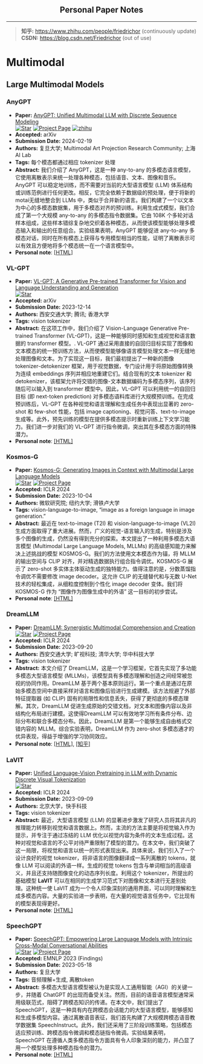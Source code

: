 <div align="center">
<h2>Personal Paper Notes</h2>
</div>

---

 
> **知乎:** https://www.zhihu.com/people/friedrichor (continuously update)  
> **CSDN:** https://blog.csdn.net/Friedrichor (out of use)  

# Multimodal

## Large Multimodal Models

### AnyGPT
  - **Paper:** [AnyGPT: Unified Multimodal LLM with Discrete Sequence Modeling](https://arxiv.org/abs/2402.12226)  
  [![Star](https://img.shields.io/github/stars/OpenMOSS/AnyGPT.svg?style=social&label=Star)](https://github.com/OpenMOSS/AnyGPT)
  [![Project Page](https://img.shields.io/badge/Project-Page-green.svg)](https://junzhan2000.github.io/AnyGPT.github.io/)
  [![zhihu](https://img.shields.io/badge/-知乎-000000?logo=zhihu&logoColor=0084FF)](https://zhuanlan.zhihu.com/p/683058051)
  - **Accepted:** arXiv
  - **Submission Date:** 2024-02-19
  - **Authors:** 复旦大学; Multimodal Art Projection Research Community; 上海AI Lab
  - **Tags:** 每个模态都通过相应 tokenizer 处理
  - **Abstract:** 我们介绍了 AnyGPT，这是一种 any-to-any 的多模态语言模型，它使用离散表示来统一处理各种模态，包括语音、文本、图像和音乐。AnyGPT 可以稳定地训练，而不需要对当前的大型语言模型 (LLM) 体系结构或训练范例进行任何更改。相反，它完全依赖于数据级的预处理，便于将新的motai无缝地整合到 LLMs 中，类似于合并新的语言。我们构建了一个以文本为中心的多模态数据集，用于多模态对齐的预训练。利用生成式模型，我们合成了第一个大规模 any-to-any 的多模态指令数据集。它由 108K 个多轮对话样本组成，这些样本错综复杂地交织着各种模态，从而使该模型能够处理多模态输入和输出的任意组合。实验结果表明，AnyGPT 能够促进 any-to-any 多模态对话，同时在所有模态上获得与专用模型相当的性能，证明了离散表示可以有效且方便地将多个模态统一在一个语言模型中。
  - **Personal note**: [[HTML]](https://friedrichor.github.io/Awesome-Multimodal-Papers/notes/AnyGPT/index.html)

### VL-GPT
  - **Paper:** [VL-GPT: A Generative Pre-trained Transformer for Vision and Language Understanding and Generation](https://arxiv.org/abs/2312.09251)  
  [![Star](https://img.shields.io/github/stars/AILab-CVC/VL-GPT.svg?style=social&label=Star)](https://github.com/AILab-CVC/VL-GPT)
  - **Accepted:** arXiv
  - **Submission Date:** 2023-12-14
  - **Authors:** 西安交通大学; 腾讯; 香港大学
  - **Tags:** vision tokenizer
  - **Abstract:** 在这项工作中，我们介绍了 Vision-Language Generative Pre-trained Transformer (VL-GPT)，这是一种能够同时感知和生成视觉和语言数据的 transformer 模型。. VL-GPT 通过采用直接的自回归目标实现了图像和文本模态的统一预训练方法，从而使模型能够像语言模型处理文本一样无缝地处理图像和文本。为了实现这一目标，我们最初提出了一种新的图像 tokenizer-detokenizer 框架，用于视觉数据，专门设计用于将原始图像转换为连续 embeddings 序列并相应地重建它们。结合现有的文本 tokenizer 和 detokenizer，该框架允许将交错的图像-文本数据编码为多模态序列，该序列随后可以输入到 transformer 模型中。因此，VL-GPT 可以利用统一的自回归目标 (即 next-token prediction) 对多模态语料库进行大规模预训练。在完成预训练后，VL-GPT 在各种视觉和语言理解和生成任务中表现出显著的 zero-shot 和 few-shot 性能，包括 image captioning、视觉问答、text-to-image 生成等。此外，预先训练的模型在提供多模态提示时重新训练上下文学习能力。我们进一步对我们的 VL-GPT 进行指令微调，突出其在多模态方面的特殊潜力。
  - **Personal note**: [[HTML]](https://friedrichor.github.io/Awesome-Multimodal-Papers/notes/VL-GPT/index.html)

### Kosmos-G
  - **Paper:** [Kosmos-G: Generating Images in Context with Multimodal Large Language Models](https://arxiv.org/abs/2310.02992)  
  [![Star](https://img.shields.io/github/stars/microsoft/unilm.svg?style=social&label=Star)](https://github.com/microsoft/unilm/tree/master/kosmos-g)
  [![Project Page](https://img.shields.io/badge/Project-Page-green.svg)](https://xichenpan.com/kosmosg/)
  - **Accepted:** ICLR 2024
  - **Submission Date:** 2023-10-04
  - **Authors:** 微软研究院; 纽约大学; 滑铁卢大学
  - **Tags:** vision-language-to-image, “image as a foreign language in image generation.”
  - **Abstract:** 最近在 text-to-image (T2I) 和 vision-language-to-image (VL2I) 生成方面取得了重大进展。然而，广义的视觉-语言输入的生成，特别是涉及多个图像的生成，仍然没有得到充分的探索。本文提出了一种利用多模态大语言模型 (Multimodal Large Language Models, MLLMs) 的高级感知能力来解决上述挑战的模型 KOSMOS-G。我们的方法使用文本模态作为锚，将 MLLM 的输出空间与 CLIP 对齐，并对精选数据执行组合指令调优。KOSMOS-G 展示了 zero-shot 多实体主体驱动生成的独特能力。值得注意的是，分数蒸馏指令调优不需要修改 image decoder。这允许 CLIP 的无缝替代和与无数 U-Net 技术的轻松集成，从细粒度控制到个性化 image decoder 变体。我们将 KOSMOS-G 作为 “图像作为图像生成中的外语” 这一目标的初步尝试。
  - **Personal note**: [[HTML]](https://friedrichor.github.io/Awesome-Multimodal-Papers/notes/Kosmos-G/index.html)

### DreamLLM
  - **Paper:** [DreamLLM: Synergistic Multimodal Comprehension and Creation](https://arxiv.org/abs/2309.11499)  
  [![Star](https://img.shields.io/github/stars/RunpeiDong/DreamLLM.svg?style=social&label=Star)](https://github.com/RunpeiDong/DreamLLM)
  [![Project Page](https://img.shields.io/badge/Project-Page-green.svg)](https://dreamllm.github.io/)
  - **Accepted:** ICLR 2024
  - **Submission Date:** 2023-09-20
  - **Authors:** 西安交通大学; 旷视科技; 清华大学; 华中科技大学
  - **Tags:** vision tokenizer
  - **Abstract:** 本文介绍了 DreamLLM，这是一个学习框架，它首先实现了多功能多模态大型语言模型 (MLLMs)，该模型具有多模态理解和创造之间经常被忽视的协同作用。DreamLLM 基于两个基本原则运行。第一个重点是通过在原始多模态空间中直接采样对语言和图像后验进行生成建模。该方法规避了外部特征提取器 (如 CLIP) 固有的局限性和信息丢失，获得了更彻底的多模态理解。其次，DreamLLM 促进生成原始的交错文档，对文本和图像内容以及非结构化布局进行建模。这使得DreamLLM 可以有效地学习所有条件分布、边际分布和联合多模态分布。因此，DreamLLM 是第一个能够生成自由格式交错内容的 MLLM。综合实验表明，DreamLLM 作为 zero-shot 多模态通才的优异表现，得益于增强的学习协同效应。
  - **Personal note**: [[HTML]](https://friedrichor.github.io/Awesome-Multimodal-Papers/notes/DreamLLM/index.html), [[知乎]](https://zhuanlan.zhihu.com/p/695700682)


### LaVIT
  - **Paper:** [Unified Language-Vision Pretraining in LLM with Dynamic Discrete Visual Tokenization](https://arxiv.org/abs/2309.04669)  
  [![Star](https://img.shields.io/github/stars/jy0205/LaVIT.svg?style=social&label=Star)](https://github.com/jy0205/LaVIT)
  - **Accepted:** ICLR 2024
  - **Submission Date:** 2023-09-09
  - **Authors:** 北京大学，快手科技
  - **Tags:** vision tokenizer
  - **Abstract:** 最近，大型语言模型 (LLM) 的显著进步激发了研究人员将其非凡的推理能力转移到视觉和语言数据上。然而，主流的方法主要是将视觉输入作为提示，并专注于通过冻结的 LLM 优化以视觉内容为条件的文本生成过程。这种对视觉和语言的不公平对待严重限制了模型的潜力。在本文中，我们突破了这一局限，将视觉和语言以统一的形式表现出来。具体来说，我们引入了一个设计良好的视觉 tokenizer，将非语言的图像翻译成一系列离散的 tokens，就像 LLM 可以阅读的外语一样。生成的视觉 tokens 包含与单词相当的高级语义，并且还支持随图像变化的动态序列长度。利用这个 tokenizer，所提出的基础模型 **LaVIT** 可以在相同的生成学习范式下对图像和文本进行无差别处理。这种统一使 LaVIT 成为一个令人印象深刻的通用界面，可以同时理解和生成多模态内容。大量的实验进一步表明，在大量的视觉语言任务中，它比现有的模型表现得更好。
  - **Personal note**: [[HTML]](https://friedrichor.github.io/Awesome-Multimodal-Papers/notes/LaVIT/index.html)

### SpeechGPT
  - **Paper:** [SpeechGPT: Empowering Large Language Models with Intrinsic Cross-Modal Conversational Abilities](https://aclanthology.org/2023.findings-emnlp.1055/)  
  [![Star](https://img.shields.io/github/stars/0nutation/SpeechGPT.svg?style=social&label=Star)](https://github.com/0nutation/SpeechGPT)
  [![Project Page](https://img.shields.io/badge/Project-Page-green.svg)](https://0nutation.github.io/SpeechGPT.github.io/)  
  - **Accepted:** EMNLP 2023 (Findings)
  - **Submission Date:** 2023-05-18
  - **Authors:** 复旦大学
  - **Tags:** 音频理解+生成, 离散token
  - **Abstract:** 多模态大型语言模型被认为是实现人工通用智能（AGI）的关键一步，并随着 ChatGPT 的出现而备受关注。然而，目前的语音语言模型通常采用级联范式，阻碍了跨模态知识的传递。在本文中，我们提出了 SpeechGPT，这是一种具有内在跨模态会话能力的大型语言模型，能够感知和生成多模型内容。通过离散语音表征，我们首先构建了大规模跨模态语音教学数据集 SpeechInstruct。此外，我们还采用了三阶段训练策略，包括模态适应预训练、跨模态指令微调和模态链指令微调。实验结果表明，SpeechGPT 在遵循人类多模态指令方面具有令人印象深刻的能力，并凸显了用一个模型处理多种模态指令的潜力。
  - **Personal note**: [[HTML]](https://friedrichor.github.io/Awesome-Multimodal-Papers/notes/SpeechGPT/index.html)



